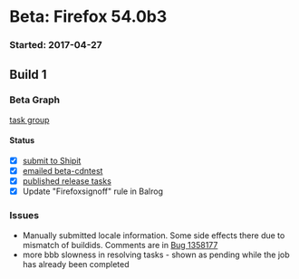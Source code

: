 # Beta: Firefox 54.0b3

### Started: 2017-04-27

## Build 1

### Beta Graph
[task group](https://tools.taskcluster.net/push-inspector/#/dsD4UfsyRBuU7Wzih9C7RQ)


#### Status
- [x] [submit to Shipit](https://wiki.mozilla.org/Release:Release_Automation_on_Mercurial:Starting_a_Release#Submit_to_Ship_It)
- [x] [emailed beta-cdntest](../how-tos/relpro.md#1-email-drivers-re-release-live-on-test-channel)
- [x] [published release tasks](../how-tos/relpro.md#3-publish-release)
- [x] Update "Firefoxsignoff" rule in Balrog

### Issues
- Manually submitted <my> locale information. Some side effects there due to mismatch of buildids. Comments are in [Bug 1358177](https://bugzil.la/1358177)
- more bbb slowness in resolving tasks - shown as pending while the job has already been completed


